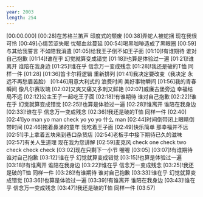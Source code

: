 ```yaml
---
year: 2003
length: 254
---
```

[00:00.000]
[00:28]在苏格兰笛声 印度式的颓废
[00:38]弄蛇人被蛇捆 现在我很可怜
[00:49]心情苦涩失眠 忧郁血丝蔓延
[00:54]喝黑咖啡造成了黑眼圈
[00:59]与其给我誓言 不如陪我消遣
[01:05]给我王子倒不如王子面
[01:10]!有谁期待 谁对自己抱歉
[01:14]!谁在乎 幻觉就算变成错觉
[01:18]!也算是体验过一遍
[01:21]!谁离开 谁陪在我身边
[01:25]!谁在乎 信念万一变成残念
[01:28]!我还是破的T恤 同样一件
[01:28]
[01:36]笛卡尔将逻辑 重新排列
[01:41]我决定要改变（我决定 永远不再愁眉苦脸）
[01:46]用意大利式的 浪费时间 美好事物瞬间
[01:56]我的青春 瞬间 像凡尔赛玫瑰
[02:02]又爽又痛又多刺又鲜艳
[02:07]威廉古堡旁边 幸福结局不远
[02:12]公主王子一起吃王子面
[02:18]!有谁期待 谁对自己抱歉
[02:22]!谁在乎 幻觉就算变成错觉
[02:25]!也算是体验过一遍
[02:28]!谁离开 谁陪在我身边
[02:33]!谁在乎 信念万一变成残念
[02:36]!我还是破的T恤 同样一件
[02:40]
[02:41]yo man yo man check yo yo yo 什么 man
[02:44]时间倒带闭上眼睛倒带时间
[02:46]拖着鼻涕的童年 我吃着王子面
[02:49]快乐简单 那幸福并不远
[02:51]手上拿着五块来到巷口杂货店
[02:54]老板手中接下期待已久的滋味
[02:57]有关人生道理 现在我为您讲解
[02:59]麦克风 check one check two check check check
[03:02]现在只剩下一小节 喔喔
[03:05]
[03:07]!有谁期待 谁对自己抱歉
[03:12]!谁在乎 幻觉就算变成错觉
[03:15]!也算是体验过一遍
[03:18]!有谁离开 谁陪在我身边
[03:22]!谁在乎 信念万一变成残念
[03:25]!我还是破的T恤 同样一件
[03:28]!有谁期待 谁对自己抱歉
[03:33]!谁在乎 幻觉就算变成错觉
[03:36]!也算是体验过一遍
[03:39]!有谁离开 谁陪在我身边
[03:43]!谁在乎 信念万一变成残念
[03:47]!我还是破的T恤 同样一件
[03:57]